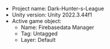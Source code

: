 <!-- UNITY CODE ASSIST INSTRUCTIONS START -->
- Project name: Dark-Hunter-s-League
- Unity version: Unity 2022.3.44f1
- Active game object:
  - Name: Firebasedata Manager
  - Tag: Untagged
  - Layer: Default
<!-- UNITY CODE ASSIST INSTRUCTIONS END -->